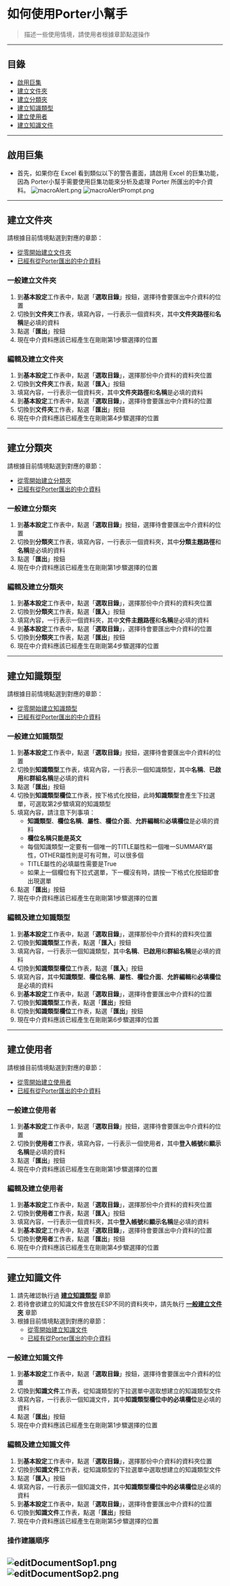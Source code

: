 # 如何使用Porter小幫手
> 描述一些使用情境，請使用者根據章節點選操作

---

## 目錄
* [啟用巨集](#啟用巨集)
* [建立文件夾](#建立文件夾)
* [建立分類夾](#建立分類夾)
* [建立知識類型](#建立知識類型)
* [建立使用者](#建立使用者)
* [建立知識文件](#建立知識文件)

---

## 啟用巨集
* 首先，如果你在 Excel 看到類似以下的警告畫面，請啟用 Excel  的巨集功能，因為 Porter小幫手需要使用巨集功能來分析及處理 Porter 所匯出的中介資料。
  ![macroAlert.png](/img/macroAlert.png)
  ![macroAlertPrompt.png](/img/macroAlertPrompt.png)

---

## 建立文件夾
請根據目前情境點選到對應的章節：
* [從零開始建立文件夾](#一般建立文件夾)
* [已經有從Porter匯出的中介資料](#編輯及建立文件夾)

### 一般建立文件夾
1. 到**基本設定**工作表中，點選「**選取目錄**」按鈕，選擇待會要匯出中介資料的位置
2. 切換到**文件夾**工作表，填寫內容，一行表示一個資料夾，其中**文件夾路徑**和**名稱**是必填的資料
3. 點選「**匯出**」按鈕
4. 現在中介資料應該已經產生在剛剛第1步驟選擇的位置

### 編輯及建立文件夾
1. 到**基本設定**工作表中，點選「**選取目錄**」，選擇那份中介資料的資料夾位置
2. 切換到**文件夾**工作表，點選「**匯入**」按鈕
3. 填寫內容，一行表示一個資料夾，其中**文件夾路徑**和**名稱**是必填的資料
4. 到**基本設定**工作表中，點選「**選取目錄**」，選擇待會要匯出中介資料的位置
5. 切換到**文件夾**工作表，點選「**匯出**」按鈕
6. 現在中介資料應該已經產生在剛剛第4步驟選擇的位置

---

## 建立分類夾
請根據目前情境點選到對應的章節：
* [從零開始建立分類夾](#一般建立分類夾)
* [已經有從Porter匯出的中介資料](#編輯及建立分類夾)

### 一般建立分類夾
1. 到**基本設定**工作表中，點選「**選取目錄**」按鈕，選擇待會要匯出中介資料的位置
2. 切換到**分類夾**工作表，填寫內容，一行表示一個資料夾，其中**分類主題路徑**和**名稱**是必填的資料
3. 點選「**匯出**」按鈕
4. 現在中介資料應該已經產生在剛剛第1步驟選擇的位置

### 編輯及建立分類夾
1. 到**基本設定**工作表中，點選「**選取目錄**」，選擇那份中介資料的資料夾位置
2. 切換到**分類夾**工作表，點選「**匯入**」按鈕
3. 填寫內容，一行表示一個資料夾，其中**文件主題路徑**和**名稱**是必填的資料
4. 到**基本設定**工作表中，點選「**選取目錄**」，選擇待會要匯出中介資料的位置
5. 切換到**分類夾**工作表，點選「**匯出**」按鈕
6. 現在中介資料應該已經產生在剛剛第4步驟選擇的位置

---

## 建立知識類型
請根據目前情境點選到對應的章節：
* [從零開始建立知識類型](#一般建立知識類型)
* [已經有從Porter匯出的中介資料](#編輯及建立知識類型)

### 一般建立知識類型
1. 到**基本設定**工作表中，點選「**選取目錄**」按鈕，選擇待會要匯出中介資料的位置
2. 切換到**知識類型**工作表，填寫內容，一行表示一個知識類型，其中**名稱**、**已啟用**和**群組名稱**是必填的資料
3. 點選「**匯出**」按鈕
4. 切換到**知識類型欄位**工作表，按下格式化按鈕，此時**知識類型**會產生下拉選單，可選取第2步驟填寫的知識類型
5. 填寫內容，請注意下列事項：
    * **知識類型**、**欄位名稱**、**屬性**、**欄位介面**、**允許編輯**和**必填欄位**是必填的資料
    * **欄位名稱只能是英文**
    * 每個知識類型一定要有一個唯一的TITLE屬性和一個唯一SUMMARY屬性，OTHER屬性則是可有可無，可以很多個
    * TITLE屬性的必填屬性需要是True
    * 如果上一個欄位有下拉式選單，下一欄沒有時，請按一下格式化按鈕即會出現選單
7. 點選「**匯出**」按鈕
8. 現在中介資料應該已經產生在剛剛第1步驟選擇的位置

### 編輯及建立知識類型
1. 到**基本設定**工作表中，點選「**選取目錄**」，選擇那份中介資料的資料夾位置
2. 切換到**知識類型**工作表，點選「**匯入**」按鈕
3. 填寫內容，一行表示一個知識類型，其中**名稱**、**已啟用**和**群組名稱**是必填的資料
4. 切換到**知識類型欄位**工作表，點選「**匯入**」按鈕
5. 填寫內容，其中**知識類型**、**欄位名稱**、**屬性**、**欄位介面**、**允許編輯**和**必填欄位**是必填的資料
6. 到**基本設定**工作表中，點選「**選取目錄**」，選擇待會要匯出中介資料的位置
7. 切換到**知識類型**工作表，點選「**匯出**」按鈕
8. 切換到**知識類型欄位**工作表，點選「**匯出**」按鈕
9. 現在中介資料應該已經產生在剛剛第6步驟選擇的位置

---

## 建立使用者
請根據目前情境點選到對應的章節：
* [從零開始建立使用者](#一般建立使用者)
* [已經有從Porter匯出的中介資料](#編輯及建立使用者)

### 一般建立使用者
1. 到**基本設定**工作表中，點選「**選取目錄**」按鈕，選擇待會要匯出中介資料的位置
2. 切換到**使用者**工作表，填寫內容，一行表示一個使用者，其中**登入帳號**和**顯示名稱**是必填的資料
3. 點選「**匯出**」按鈕
4. 現在中介資料應該已經產生在剛剛第1步驟選擇的位置

### 編輯及建立使用者
1. 到**基本設定**工作表中，點選「**選取目錄**」，選擇那份中介資料的資料夾位置
2. 切換到**使用者**工作表，點選「**匯入**」按鈕
3. 填寫內容，一行表示一個資料夾，其中**登入帳號**和**顯示名稱**是必填的資料
4. 到**基本設定**工作表中，點選「**選取目錄**」，選擇待會要匯出中介資料的位置
5. 切換到**使用者**工作表，點選「**匯出**」按鈕
6. 現在中介資料應該已經產生在剛剛第4步驟選擇的位置

---

## 建立知識文件
1. 請先確認執行過 **[建立知識類型](#建立知識類型)** 章節
2. 若待會欲建立的知識文件會放在ESP不同的資料夾中，請先執行 **[一般建立文件夾](#一般建立文件夾)** 章節
3. 根據目前情境點選到對應的章節：
    * [從零開始建立知識文件](#一般建立知識文件)
    * [已經有從Porter匯出的中介資料](#編輯及建立知識文件)

### 一般建立知識文件
1. 到**基本設定**工作表中，點選「**選取目錄**」按鈕，選擇待會要匯出中介資料的位置
2. 切換到**知識文件**工作表，從知識類型的下拉選單中選取想建立的知識類型文件
3. 填寫內容，一行表示一個知識文件，其中**知識類型欄位中的必填欄位**是必填的資料
4. 點選「**匯出**」按鈕
5. 現在中介資料應該已經產生在剛剛第1步驟選擇的位置

### 編輯及建立知識文件
1. 到**基本設定**工作表中，點選「**選取目錄**」，選擇那份中介資料的資料夾位置
2. 切換到**知識文件**工作表，從知識類型的下拉選單中選取想建立的知識類型文件
3. 點選「**匯入**」按鈕
4. 填寫內容，一行表示一個知識文件，其中**知識類型欄位中的必填欄位**是必填的資料
5. 到**基本設定**工作表中，點選「**選取目錄**」，選擇待會要匯出中介資料的位置
6. 切換到**知識文件**工作表，點選「**匯出**」按鈕
7. 現在中介資料應該已經產生在剛剛第5步驟選擇的位置

### 操作建議順序
![editDocumentSop1.png](/img/editDocumentSop1.png)
![editDocumentSop2.png](/img/editDocumentSop2.png)
---
